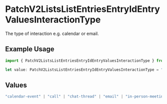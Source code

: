# PatchV2ListsListEntriesEntryIdEntryValuesInteractionType

The type of interaction e.g. calendar or email.

## Example Usage

```typescript
import { PatchV2ListsListEntriesEntryIdEntryValuesInteractionType } from "attio-js/models/operations";

let value: PatchV2ListsListEntriesEntryIdEntryValuesInteractionType = "email";
```

## Values

```typescript
"calendar-event" | "call" | "chat-thread" | "email" | "in-person-meeting" | "meeting"
```